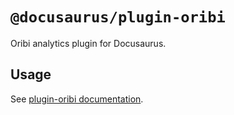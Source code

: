 # `@docusaurus/plugin-oribi`

Oribi analytics plugin for Docusaurus.

## Usage

See [plugin-oribi documentation](https://v2.docusaurus.io/docs/api/plugins/@docusaurus/plugin-oribi).
